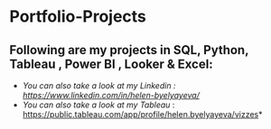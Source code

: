# Portfolio-Projects
## Following are my projects in SQL, Python, Tableau , Power BI , Looker & Excel:
- *You can also take a look at my Linkedin : https://www.linkedin.com/in/helen-byelyayeva/*
- *You can also take a look at my Tableau* : https://public.tableau.com/app/profile/helen.byelyayeva/vizzes*
